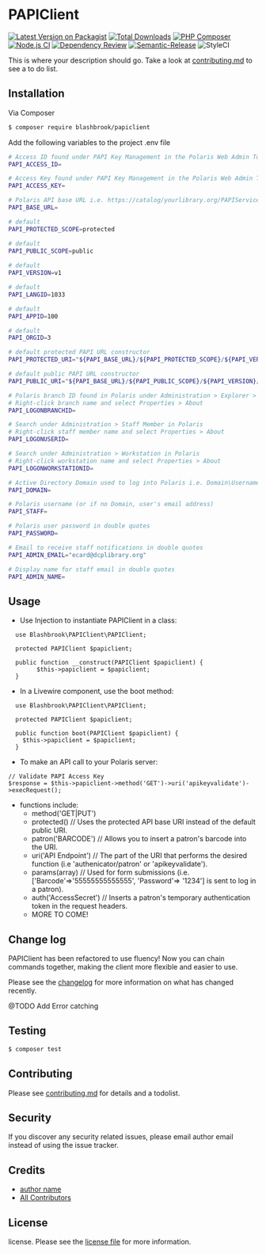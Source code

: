 # PAPIClient

[![Latest Version on Packagist][ico-version]][link-packagist]
[![Total Downloads][ico-downloads]][link-downloads]
[![PHP Composer](https://github.com/blashbrook/papiclient/actions/workflows/php.yml/badge.svg)](https://github.com/blashbrook/papiclient/actions/workflows/php.yml)
[![Node.js CI](https://github.com/blashbrook/papiclient/actions/workflows/node.js.yml/badge.svg)](https://github.com/blashbrook/papiclient/actions/workflows/node.js.yml)
[![Dependency Review](https://github.com/blashbrook/papiclient/actions/workflows/dependency-review.yml/badge.svg)](https://github.com/blashbrook/papiclient/actions/workflows/dependency-review.yml)
[![Semantic-Release](https://github.com/blashbrook/papiclient/actions/workflows/semantic-release.yml/badge.svg)](https://github.com/blashbrook/papiclient/actions/workflows/semantic-release.yml)
![StyleCI](https://github.styleci.io/repos/318002634/shield)

This is where your description should go. Take a look at [contributing.md](contributing.md) to see a to do list.

## Installation

Via Composer

``` bash
$ composer require blashbrook/papiclient
```
Add the following variables to the project .env file
``` bash
# Access ID found under PAPI Key Management in the Polaris Web Admin Tool i.e. https://catalog.yourlibrary.org/webadmin/PAPIKeyManagement.aspx
PAPI_ACCESS_ID=

# Access Key found under PAPI Key Management in the Polaris Web Admin Tool i.e. https://catalog.yourlibrary.org/webadmin/PAPIKeyManagement.aspx
PAPI_ACCESS_KEY=

# Polaris API base URL i.e. https://catalog/yourlibrary.org/PAPIService/REST
PAPI_BASE_URL=  

# default
PAPI_PROTECTED_SCOPE=protected	

# default	
PAPI_PUBLIC_SCOPE=public  
		
# default
PAPI_VERSION=v1 	

# default				
PAPI_LANGID=1033	

# default				
PAPI_APPID=100	

# default					
PAPI_ORGID=3

# default protected PAPI URL constructor
PAPI_PROTECTED_URI="${PAPI_BASE_URL}/${PAPI_PROTECTED_SCOPE}/${PAPI_VERSION}/${PAPI_LANGID}/${PAPI_APPID}/${PAPI_ORGID}/"

# default public PAPI URL constructor
PAPI_PUBLIC_URI="${PAPI_BASE_URL}/${PAPI_PUBLIC_SCOPE}/${PAPI_VERSION}/${PAPI_LANGID}/${PAPI_APPID}/${PAPI_ORGID}/"

# Polaris branch ID found in Polaris under Administration > Explorer > Branches
# Right-click branch name and select Properties > About
PAPI_LOGONBRANCHID=

# Search under Administration > Staff Member in Polaris
# Right-click staff member name and select Properties > About
PAPI_LOGONUSERID=

# Search under Administration > Workstation in Polaris
# Right-click workstation name and select Properties > About
PAPI_LOGONWORKSTATIONID=

# Active Directory Domain used to log into Polaris i.e. Domain\Username
PAPI_DOMAIN=

# Polaris username (or if no Domain, user's email address)
PAPI_STAFF=

# Polaris user password in double quotes
PAPI_PASSWORD=

# Email to receive staff notifications in double quotes
PAPI_ADMIN_EMAIL="ecard@dcplibrary.org"

# Display name for staff email in double quotes
PAPI_ADMIN_NAME=
```
## Usage

* Use Injection to instantiate PAPIClient in a class:
````
  use Blashbrook\PAPIClient\PAPIClient;

  protected PAPIClient $papiclient;

  public function __construct(PAPIClient $papiclient) {
        $this->papiclient = $papiclient;
  }
````

* In a Livewire component, use the boot method:
```
  use Blashbrook\PAPIClient\PAPIClient;

  protected PAPIClient $papiclient;

  public function boot(PAPIClient $papiclient) {
    $this->papiclient = $papiclient;
  }
```
* To make an API call to your Polaris server:
````
// Validate PAPI Access Key
$response = $this->papiclient->method('GET')->uri('apikeyvalidate')->execRequest();
````
* functions include:
  * method('GET|PUT')
  * protected() // Uses the protected API base URI instead of the default public URI.
  * patron('BARCODE') // Allows you to insert a patron's barcode into the URI.
  * uri('API Endpoint') // The part of the URI that performs the desired function (i.e 'authenicator/patron' or 'apikeyvalidate').
  * params(array) // Used for form submissions (i.e. ['Barcode'=>'55555555555555', 'Password'=> '1234'] is sent to log in a patron).
  * auth('AccessSecret') // Inserts a patron's temporary authentication token in the request headers.
  * MORE TO COME!

## Change log

PAPIClient has been refactored to use fluency!
Now you can chain commands together, making the client more flexible and easier to use.

Please see the [changelog](CHANGELOG.md) for more information on what has changed recently.

@TODO
Add Error catching

## Testing

``` bash
$ composer test
```

## Contributing

Please see [contributing.md](contributing.md) for details and a todolist. 

## Security

If you discover any security related issues, please email author email instead of using the issue tracker.

## Credits

- [author name][link-author]
- [All Contributors][link-contributors]

## License

license. Please see the [license file](license.md) for more information.

[ico-version]: https://img.shields.io/packagist/v/blashbrook/papiclient.svg?style=flat-square
[ico-downloads]: https://img.shields.io/packagist/dt/blashbrook/papiclient.svg?style=flat-square
[ico-travis]: https://img.shields.io/travis/blashbrook/papiclient/master.svg?style=flat-square
[ico-styleci]: https://styleci.io/repos/12345678/shield

[link-packagist]: https://packagist.org/packages/blashbrook/papiclient
[link-downloads]: https://packagist.org/packages/blashbrook/papiclient
[link-travis]: https://travis-ci.org/blashbrook/papiclient
[link-styleci]: https://styleci.io/repos/12345678
[link-author]: https://github.com/blashbrook
[link-contributors]: ../../contributors
